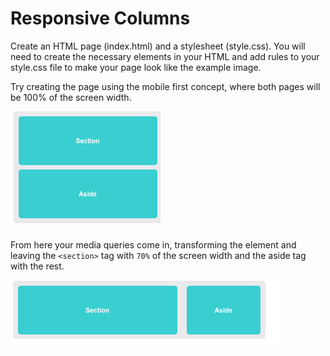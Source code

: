 # Responsive Columns

Create an HTML page (index.html) and a stylesheet (style.css). You will need to create the necessary elements in your HTML and add rules to your style.css file to make your page look like the example image.

Try creating the page using the mobile first concept, where both pages will be 100% of the screen width.
 
![img](guide/columns-01.png)

From here your media queries come in, transforming the element and leaving the `<section>` tag with `70%` of the screen width and the aside tag with the rest.

![img](guide/columns-02.png)